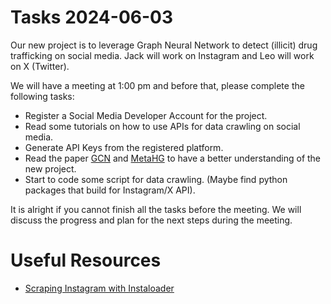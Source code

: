 Tasks 2024-06-03
=======

Our new project is to leverage Graph Neural Network to detect (illicit) drug trafficking on social media. Jack will work on Instagram and Leo will work on X (Twitter).

We will have a meeting at 1:00 pm and before that, please complete the following tasks:
* Register a Social Media Developer Account for the project.
* Read some tutorials on how to use APIs for data crawling on social media.
* Generate API Keys from the registered platform. 
* Read the paper [GCN](https://arxiv.org/pdf/1609.02907) and [MetaHG](https://proceedings.neurips.cc/paper/2021/file/e234e195f3789f05483378c397db1cb5-Paper.pdf) to have a better understanding of the new project.
* Start to code some script for data crawling. (Maybe find python packages that build for Instagram/X API).

It is alright if you cannot finish all the tasks before the meeting. We will discuss the progress and plan for the next steps during the meeting.




Useful Resources
=======
* [Scraping Instagram with Instaloader](https://www.kaggle.com/code/gauravduttakiit/scraping-instagram-with-instaloader)
